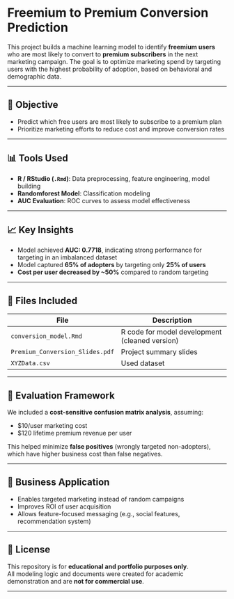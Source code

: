 # Freemium to Premium Conversion Prediction

This project builds a machine learning model to identify **freemium users** who are most likely to convert to **premium subscribers** in the next marketing campaign. The goal is to optimize marketing spend by targeting users with the highest probability of adoption, based on behavioral and demographic data.

---

## 🎯 Objective

- Predict which free users are most likely to subscribe to a premium plan
- Prioritize marketing efforts to reduce cost and improve conversion rates

---

## 📊 Tools Used

- **R / RStudio (`.Rmd`)**: Data preprocessing, feature engineering, model building
- **Randomforest Model**: Classification modeling
- **AUC Evaluation**: ROC curves to assess model effectiveness

---

## 📈 Key Insights

- Model achieved **AUC: 0.7718**, indicating strong performance for targeting in an imbalanced dataset
- Model captured **65% of adopters** by targeting only **25% of users**
- **Cost per user decreased by ~50%** compared to random targeting

---

## 📄 Files Included

| File | Description |
|------|-------------|
| `conversion_model.Rmd` | R code for model development (cleaned version) |
| `Premium_Conversion_Slides.pdf` | Project summary slides |
| `XYZData.csv` | Used dataset |

---

## 🔄 Evaluation Framework

We included a **cost-sensitive confusion matrix analysis**, assuming:
- $10/user marketing cost
- $120 lifetime premium revenue per user

This helped minimize **false positives** (wrongly targeted non-adopters), which have higher business cost than false negatives.

---

## 📌 Business Application

- Enables targeted marketing instead of random campaigns
- Improves ROI of user acquisition
- Allows feature-focused messaging (e.g., social features, recommendation system)

---

## 📄 License

This repository is for **educational and portfolio purposes only**.  
All modeling logic and documents were created for academic demonstration and are **not for commercial use**.

---

